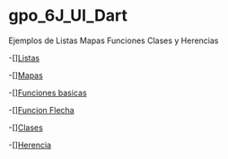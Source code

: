 # gpo_6J_UI_Dart
Ejemplos de Listas Mapas Funciones Clases y Herencias

-[][Listas](https://dartpad.dartlang.org/00b7f6dadd800cad4eacef7f6a1da4fb)

-[][Mapas](https://dartpad.dartlang.org/955b07e2f00c4007778b2a7a0b9fcb06)

-[][Funciones basicas](https://dartpad.dartlang.org/)

-[][Funcion Flecha](https://dartpad.dartlang.org/c6681ea41f6418cf60cf3a2aadb0fb94)

-[][Clases](https://dartpad.dartlang.org/50fd8fbb2b9bed0865b4f055a61ff3cc)

-[][Herencia](https://dartpad.dartlang.org/)
